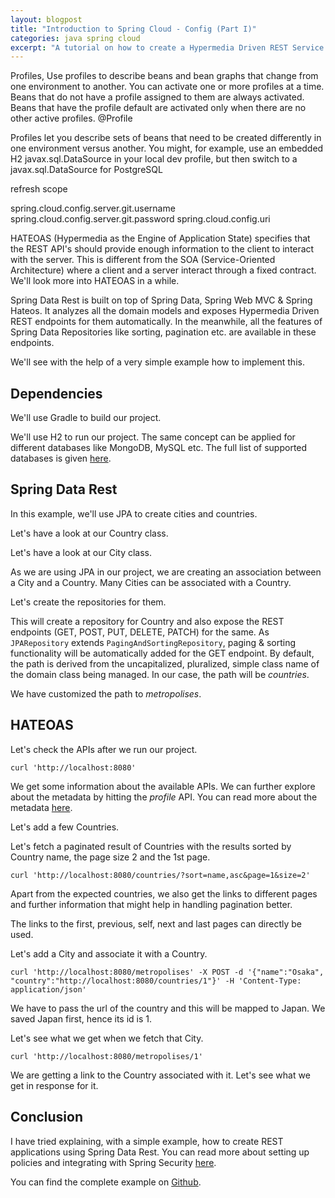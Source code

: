 ```yaml
---
layout: blogpost
title: "Introduction to Spring Cloud - Config (Part I)"
categories: java spring cloud
excerpt: "A tutorial on how to create a Hypermedia Driven REST Service using Spring Boot"
---
```


Profiles, 
 Use profiles to describe beans and bean graphs that change from one environment to another. You can activate one or more profiles at a time. Beans that do not have a profile assigned to them are always activated. Beans that have the profile default are activated only when there are no other active profiles.
 @Profile
 
 Profiles let you describe sets of beans that need to be created differently in one environment versus another. You might, for example, use an embedded H2 javax.sql.DataSource in your local dev profile, but then switch to a javax.sql.DataSource for PostgreSQL

refresh scope

spring.cloud.config.server.git.username
spring.cloud.config.server.git.password
spring.cloud.config.uri

HATEOAS (Hypermedia as the Engine of Application State) specifies that the REST API's 
should provide enough information to the client to interact with the server. 
This is different from the SOA (Service-Oriented Architecture) where a client 
and a server interact through a fixed contract. We'll look more into HATEOAS in a while.

Spring Data Rest is built on top of Spring Data, Spring Web MVC & Spring Hateos. 
It analyzes all the domain models and exposes Hypermedia Driven REST endpoints 
for them automatically. In the meanwhile, all the features of Spring Data Repositories
like sorting, pagination etc. are available in these endpoints. 

We'll see with the help of a very simple example how to implement this.

## Dependencies

We'll use Gradle to build our project.

<script src="https://gist.github.com/mohitsinha/63bbced7d613c88913ffcbe8cf835054.js"></script>

We'll use H2 to run our project. The same concept can be applied for different databases 
like MongoDB, MySQL etc. The full list of supported databases is given 
[here](https://docs.spring.io/spring-data/rest/docs/current/reference/html/#getting-started.bootstrap).

## Spring Data Rest

In this example, we'll use JPA to create cities and countries.

Let's have a look at our Country class.

<script src="https://gist.github.com/mohitsinha/5133fa2253f56303c817e1247173bc99.js"></script>

Let's have a look at our City class.

<script src="https://gist.github.com/mohitsinha/32d1d95bcd90400c980ea70b7968269d.js"></script>

As we are using JPA in our project, we are creating an association between a City and a Country. 
Many Cities can be associated with a Country.

Let's create the repositories for them.

<script src="https://gist.github.com/mohitsinha/ecfa9307f01184cf04343bc818abf6a1.js"></script>

This will create a repository for Country and also expose the REST endpoints (GET, POST, PUT, DELETE, PATCH) for the same. 
As `JPARepository` extends `PagingAndSortingRepository`, paging & sorting functionality will be automatically added for the GET endpoint. 
By default, the path is derived from the uncapitalized, pluralized, simple class name of the domain class being managed. 
In our case, the path will be _countries_.

<script src="https://gist.github.com/mohitsinha/4909bfffdb1261776f054da98ce56aef.js"></script>

We have customized the path to _metropolises_.

## HATEOAS

Let's check the APIs after we run our project.

`curl 'http://localhost:8080'`

<script src="https://gist.github.com/mohitsinha/45ef59569d763f0f39aac0e9bfc993a0.js"></script>
   
We get some information about the available APIs. We can further explore about the metadata by 
hitting the _profile_ API. You can read more about the metadata 
[here](https://docs.spring.io/spring-data/rest/docs/current/reference/html/#metadata).

Let's add a few Countries.

<script src="https://gist.github.com/mohitsinha/03ffa6c89f1f50d41fadd65546f6cfc6.js"></script>

Let's fetch a paginated result of Countries with the results sorted by Country name, the 
page size 2 and the 1st page.

`curl 'http://localhost:8080/countries/?sort=name,asc&page=1&size=2'`

<script src="https://gist.github.com/mohitsinha/31a61a516e4cc1edcc2115a69af0de9a.js"></script>

Apart from the expected countries, we also get the links to different pages and 
further information that might help in handling pagination better. 

The links to the first, previous, self, next and last pages can directly be used.

Let's add a City and associate it with a Country.

`curl 'http://localhost:8080/metropolises' -X POST -d '{"name":"Osaka", "country":"http://localhost:8080/countries/1"}' -H 'Content-Type: application/json'`

We have to pass the url of the country and this will be mapped to Japan. 
We saved Japan first, hence its id is 1.

Let's see what we get when we fetch that City.

`curl 'http://localhost:8080/metropolises/1'`

<script src="https://gist.github.com/mohitsinha/73ca2d35dee35cb6e2d0e614fd34b1b1.js"></script>

We are getting a link to the Country associated with it. 
Let's see what we get in response for it. 

<script src="https://gist.github.com/mohitsinha/84be4347541b040e1e3b44826e577131.js"></script>

## Conclusion

I have tried explaining, with a simple example, how to create REST applications using Spring 
Data Rest. You can read more about setting up policies and integrating with Spring Security 
[here](https://docs.spring.io/spring-data/rest/docs/current/reference/html/#security).

You can find the complete example on [Github](https://github.com/mohitsinha/tutorials/tree/master/hateoas-spring-data-rest-example).
